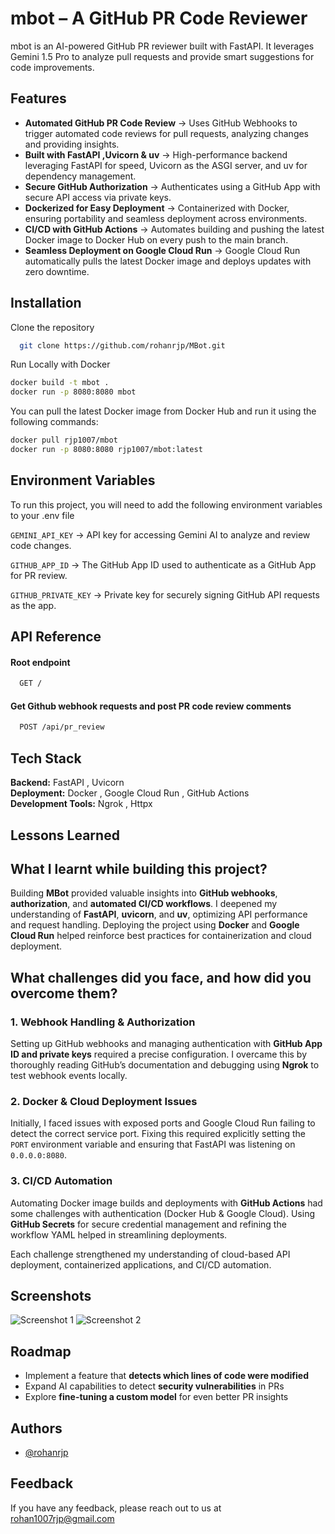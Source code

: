 
# mbot – A GitHub PR Code Reviewer

mbot is an AI-powered GitHub PR reviewer built with FastAPI. It leverages Gemini 1.5 Pro to analyze pull requests and provide smart suggestions for code improvements.


## Features

- **Automated GitHub PR Code Review** → Uses GitHub Webhooks to trigger automated code reviews for pull requests, analyzing changes and providing insights. 
- **Built with FastAPI ,Uvicorn & uv** → High-performance backend leveraging FastAPI for speed, Uvicorn as the ASGI server, and uv for dependency management.
- **Secure GitHub Authorization** → Authenticates using a GitHub App with secure API access via private keys.
- **Dockerized for Easy Deployment** → Containerized with Docker, ensuring portability and seamless deployment across environments.
- **CI/CD with GitHub Actions** → Automates building and pushing the latest Docker image to Docker Hub on every push to the main branch.
- **Seamless Deployment on Google Cloud Run** → Google Cloud Run automatically pulls the latest Docker image and deploys updates with zero downtime.


## Installation

Clone the repository

```bash
  git clone https://github.com/rohanrjp/MBot.git
```
Run Locally with Docker

```bash
docker build -t mbot .
docker run -p 8080:8080 mbot
```
You can pull the latest Docker image from Docker Hub and run it using the following commands:

```bash
docker pull rjp1007/mbot
docker run -p 8080:8080 rjp1007/mbot:latest
```

## Environment Variables

To run this project, you will need to add the following environment variables to your .env file

`GEMINI_API_KEY` -> API key for accessing Gemini AI to analyze and review code changes.

`GITHUB_APP_ID` -> The GitHub App ID used to authenticate as a GitHub App for PR review.

`GITHUB_PRIVATE_KEY` -> Private key for securely signing GitHub API requests as the app.

## API Reference

#### Root endpoint

```bash
  GET /
```

#### Get Github webhook requests and post PR code review comments

```bash
  POST /api/pr_review
```



## Tech Stack

**Backend:** FastAPI , Uvicorn \
**Deployment:** Docker , Google Cloud Run , GitHub Actions \
**Development Tools:** Ngrok , Httpx 


## Lessons Learned

## What I learnt while building this project?  

Building **MBot** provided valuable insights into **GitHub webhooks**, **authorization**, and **automated CI/CD workflows**. I deepened my understanding of **FastAPI**, **uvicorn**, and **uv**, optimizing API performance and request handling. Deploying the project using **Docker** and **Google Cloud Run** helped reinforce best practices for containerization and cloud deployment.  

## What challenges did you face, and how did you overcome them?  

### 1. Webhook Handling & Authorization  
Setting up GitHub webhooks and managing authentication with **GitHub App ID and private keys** required a precise configuration. I overcame this by thoroughly reading GitHub’s documentation and debugging using **Ngrok** to test webhook events locally.  

### 2. Docker & Cloud Deployment Issues  
Initially, I faced issues with exposed ports and Google Cloud Run failing to detect the correct service port. Fixing this required explicitly setting the `PORT` environment variable and ensuring that FastAPI was listening on `0.0.0.0:8080`.  

### 3. CI/CD Automation  
Automating Docker image builds and deployments with **GitHub Actions** had some challenges with authentication (Docker Hub & Google Cloud). Using **GitHub Secrets** for secure credential management and refining the workflow YAML helped in streamlining deployments.  

Each challenge strengthened my understanding of cloud-based API deployment, containerized applications, and CI/CD automation. 

## Screenshots

![Screenshot 1](https://i.imgur.com/H357tWL.png)
![Screenshot 2](https://i.imgur.com/E3GYteA.png)


## Roadmap

- Implement a feature that **detects which lines of code were modified**  
- Expand AI capabilities to detect **security vulnerabilities** in PRs 
- Explore **fine-tuning a custom model** for even better PR insights





## Authors

- [@rohanrjp](https://github.com/rohanrjp)


## Feedback

If you have any feedback, please reach out to us at rohan1007rjp@gmail.com

